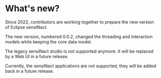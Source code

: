 # What's new?

Since 2022, contributors are working together to prepare the new version of Eclipse sensiNact.

The new version, numbered 0.0.2, changed the threading and interaction models while keeping the core data model.

The legacy sensiNact studio is not supported anymore.
It will be replaced by a Web UI in a future release.

Currently, the sensiNact applications are not supported, they will be added back in a future release.
